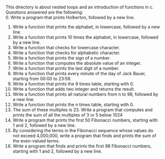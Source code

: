 This directory is about nested loops and an introduction of functions in c.
Questions answered are the following:  
0. Write a program that prints Holberton, followed by a new line.  
1. Write a function that prints the alphabet, in lowercase, followed by a new line.  
2. Write a function that prints 10 times the alphabet, in lowercase, followed by a new line.  
3. Write a function that checks for lowercase character.   
4. Write a function that checks for alphabetic character.   
5. Write a function that prints the sign of a number.  
6. Write a function that computes the absolute value of an integer.  
7. Write a function that prints the last digit of a number.  
8. Write a function that prints every minute of the day of Jack Bauer, starting from 00:00 to 23:59.  
9. Write a function that prints the 9 times table, starting with 0.  
10. Write a function that adds two integer and returns the result.  
11. Write a function that prints all natural numbers from n to 98, followed by a new line.
12. Write a function that prints the n times table, starting with 0.  
13. The sum of these multiples is 23. Write a program that computes and prints the sum of all the multiples of 3 or 5 below 1024   
14. Write a program that prints the first 50 Fibonacci numbers, starting with 1 and 2, followed by a new line.  
15. By considering the terms in the Fibonacci sequence whose values do not exceed 4,000,000, write a program that finds and prints the sum of the even-valued terms.  
16. Write a program that finds and prints the first 98 Fibonacci numbers, starting with 1 and 2, followed by a new line.  

